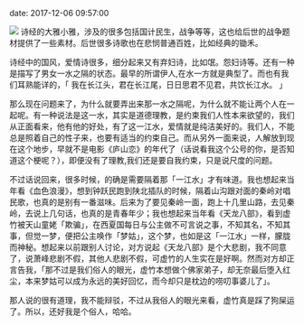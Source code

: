 date: 2017-12-06 09:57:00

![](http://upload-images.jianshu.io/upload_images/48180-38a56eea73d71e25.jpg?imageMogr2/auto-orient/strip%7CimageView2/2/w/1240)
诗经的大雅小雅，涉及的很多包括国计民生，战争等等，这也给后世的战争题材提供了一些素材。后世很多诗歌也在悲悯普通百姓，比如经典的锄禾。

诗经中的国风，爱情诗很多，细分起来又有弃妇诗，比如氓。怨妇诗等。还有一种是描写了男女一水之隔的状态。最早的所谓伊人,在水一方就是典型了。而也有我们耳熟能详的，「 我在长江头，君在长江尾，日日思君不见君，共饮长江水。 」

那么现在问题来了，为什么就要弄出来那一水之隔呢，为什么就不能让两个人在一起呢。有一种说法是这一水，其实是道德理教，是约束我们人性本来欲望的，我们从正面看来，他有他的好处，有了这一江水，爱情就是纯洁美好的。我们人，不能总是照着自己的性子来，也要有适当的约束自己。而从另外一面来说，人解放到现在这个地步，早就不是电影《庐山恋》的年代了（话说看我这个公号的你，是否知道这个梗呢？），即便没有了理教,我们还是要自我约束，只是说尺度的问题。

不过话说回来，很多时候，的确是需要隔着那「一江水」才有味道。我也想起来当年看《血色浪漫》，想到钟跃民跑到陕北插队的时候，隔着山沟跟对面的秦岭对唱民歌，也真的是别有一番滋味。后来为了要见秦岭一面，跑上十几里山路，去见秦岭，去说上几句话，也真的是青春年少；我也想起来当年看《天龙八部》，看到虚竹被天山童姥「欺骗」，在西夏国每日与公主做不可言说之事，不知其名，不知其事，但觉一梦，便把公主唤作「梦姑」，这个梦，也如是这「一江水」一样，朦胧而神秘。想起来以前跟别人讨论，对方说起《天龙八部》是个大悲剧，我不同意了，说萧峰悲剧不假，其他人悲剧不假，可虚竹的人生实在是好啊。然而对方却正言告我，「那不过是我们俗人的眼光，虚竹本想做个佛家弟子，却无奈最后堕入红尘，本来梦姑可以成为永远的美好回忆，而今却只是枕边的唠叨事婆儿了」。

那人说的很有道理，我不能辩驳，不过从我俗人的眼光来看，虚竹真是踩了狗屎运了。所以，还好我是个俗人，哈哈。
